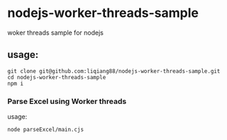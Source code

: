 # nodejs-worker-threads-sample
woker threads sample for nodejs
## usage:
```
git clone git@github.com:liqiang88/nodejs-worker-threads-sample.git
cd nodejs-worker-threads-sample
npm i
```
### Parse Excel using Worker threads
usage:
```
node parseExcel/main.cjs
```